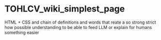 # TOHLCV_wiki_simplest_page
HTML + CSS and chain of definitions and words that reate a so strong strict how possible understanding to be able to feed LLM or explain for humans something easier
